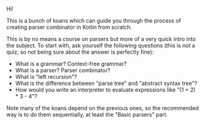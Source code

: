 Hi!

This is a bunch of koans which can guide you through the process of creating parser combinator in Kotlin from scratch. 

This is by no means a course on parsers but more of a very quick intro into the subject. 
To start with, ask yourself the following questions (this is not a quiz, so not being sure about the answer is perfectly fine):
 - What is a grammar? Context-free grammar?
 - What is a parser? Parser combinator?
 - What is "left recursion"?
 - What is the difference between "parse tree" and "abstract syntax tree"?
 - How would you write an interpreter to evaluate expressions like "(1 + 2) * 3 - 4"?

Note many of the koans depend on the previous ones, so the recommended way is to do them sequentially, at least the "Basic parsers" part.